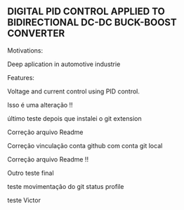 
## DIGITAL PID CONTROL APPLIED TO BIDIRECTIONAL DC-DC BUCK-BOOST CONVERTER




Motivations:

Deep aplication in automotive industrie

Features: 

Voltage and current control using PID control. 

Isso é uma alteração !!

último teste depois que instalei o git extension


Correção arquivo Readme

Correção vinculação conta github com conta git local

Correção arquivo Readme !!

Outro teste final 

teste movimentação do git status profile

teste Victor
